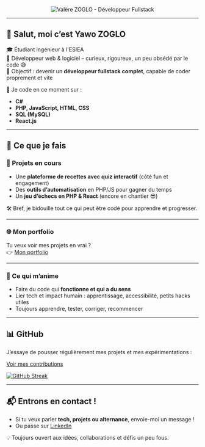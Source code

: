 <!-- Bannière de profil -->
<p align="center">
  <img src="https://github.com/HexaNexus28/HexaNexus28/blob/main/Bannière%20LinkedIn%20Architecte%20Moderne%20Blanc%20et%20Noir_2.png" alt="Valère ZOGLO - Développeur Fullstack" />
</p>

---

## 👋 Salut, moi c’est Yawo ZOGLO

🎓 Étudiant ingénieur à l'ESIEA  
🧠 Développeur web & logiciel – curieux, rigoureux, un peu obsédé par le code 😅  
🚀 Objectif : devenir un **développeur fullstack complet**, capable de coder proprement et vite

💬 Je code en ce moment sur :  
- **C#**  
- **PHP, JavaScript, HTML, CSS**  
- **SQL (MySQL)**  
- **React.js**

---

## 🧩 Ce que je fais

### 🔧 Projets en cours
- Une **plateforme de recettes avec quiz interactif** (côté fun et engagement)  
- Des **outils d’automatisation** en PHP/JS pour gagner du temps  
- Un **jeu d’échecs en PHP & React** (encore en chantier 😎)  

🛠️ Bref, je bidouille tout ce qui peut être codé pour apprendre et progresser.

---

### 🌐 Mon portfolio
Tu veux voir mes projets en vrai ?  
👉 [Mon portfolio](https://yawo-portfolio.vercel.app)

---

### 🔮 Ce qui m’anime
- Faire du code qui **fonctionne et qui a du sens**  
- Lier tech et impact humain : apprentissage, accessibilité, petits hacks utiles  
- Toujours apprendre, tester, corriger, recommencer  

---

## 📊 GitHub
J’essaye de pousser régulièrement mes projets et mes expérimentations :  

[Voir mes contributions](https://github.com/HexaNexus28?tab=overview&from=2025-01-01&to=2025-12-31)  

[![GitHub Streak](https://streak-stats.demolab.com/?user=HexaNexus28&theme=dark&hide_border=true)](https://git.io/streak-stats)

---

## 📬 Entrons en contact !
- Si tu veux parler **tech, projets ou alternance**, envoie-moi un message !  
- Ou passe sur [LinkedIn](https://www.linkedin.com/in/yawozoglo/)  

💡 Toujours ouvert aux idées, collaborations et défis un peu fous.
